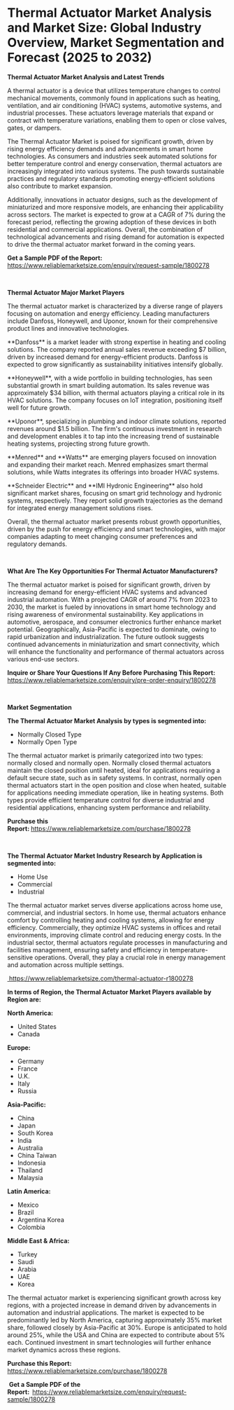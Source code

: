 <p><h1>Thermal Actuator Market Analysis and Market Size: Global Industry Overview, Market Segmentation and Forecast (2025 to 2032)</h1></p><p><strong>Thermal Actuator Market Analysis and Latest Trends</strong></p>
<p><p>A thermal actuator is a device that utilizes temperature changes to control mechanical movements, commonly found in applications such as heating, ventilation, and air conditioning (HVAC) systems, automotive systems, and industrial processes. These actuators leverage materials that expand or contract with temperature variations, enabling them to open or close valves, gates, or dampers.</p><p>The Thermal Actuator Market is poised for significant growth, driven by rising energy efficiency demands and advancements in smart home technologies. As consumers and industries seek automated solutions for better temperature control and energy conservation, thermal actuators are increasingly integrated into various systems. The push towards sustainable practices and regulatory standards promoting energy-efficient solutions also contribute to market expansion.</p><p>Additionally, innovations in actuator designs, such as the development of miniaturized and more responsive models, are enhancing their applicability across sectors. The market is expected to grow at a CAGR of 7% during the forecast period, reflecting the growing adoption of these devices in both residential and commercial applications. Overall, the combination of technological advancements and rising demand for automation is expected to drive the thermal actuator market forward in the coming years.</p></p>
<p><strong>Get a Sample PDF of the Report:&nbsp;</strong> <a href="https://www.reliablemarketsize.com/enquiry/request-sample/1800278?utm_campaign=2462&utm_medium=2&utm_source=Github&utm_content=ia&utm_term=16042025&utm_id=thermal-actuator">https://www.reliablemarketsize.com/enquiry/request-sample/1800278</a></p>
<p>&nbsp;</p>
<p><strong>Thermal Actuator Major Market Players</strong></p>
<p><p>The thermal actuator market is characterized by a diverse range of players focusing on automation and energy efficiency. Leading manufacturers include Danfoss, Honeywell, and Uponor, known for their comprehensive product lines and innovative technologies. </p><p>**Danfoss** is a market leader with strong expertise in heating and cooling solutions. The company reported annual sales revenue exceeding $7 billion, driven by increased demand for energy-efficient products. Danfoss is expected to grow significantly as sustainability initiatives intensify globally.</p><p>**Honeywell**, with a wide portfolio in building technologies, has seen substantial growth in smart building automation. Its sales revenue was approximately $34 billion, with thermal actuators playing a critical role in its HVAC solutions. The company focuses on IoT integration, positioning itself well for future growth.</p><p>**Uponor**, specializing in plumbing and indoor climate solutions, reported revenues around $1.5 billion. The firm's continuous investment in research and development enables it to tap into the increasing trend of sustainable heating systems, projecting strong future growth.</p><p>**Menred** and **Watts** are emerging players focused on innovation and expanding their market reach. Menred emphasizes smart thermal solutions, while Watts integrates its offerings into broader HVAC systems.</p><p>**Schneider Electric** and **IMI Hydronic Engineering** also hold significant market shares, focusing on smart grid technology and hydronic systems, respectively. They report solid growth trajectories as the demand for integrated energy management solutions rises.</p><p>Overall, the thermal actuator market presents robust growth opportunities, driven by the push for energy efficiency and smart technologies, with major companies adapting to meet changing consumer preferences and regulatory demands.</p></p>
<p>&nbsp;</p>
<p><strong>What Are The Key Opportunities For Thermal Actuator Manufacturers?</strong></p>
<p><p>The thermal actuator market is poised for significant growth, driven by increasing demand for energy-efficient HVAC systems and advanced industrial automation. With a projected CAGR of around 7% from 2023 to 2030, the market is fueled by innovations in smart home technology and rising awareness of environmental sustainability. Key applications in automotive, aerospace, and consumer electronics further enhance market potential. Geographically, Asia-Pacific is expected to dominate, owing to rapid urbanization and industrialization. The future outlook suggests continued advancements in miniaturization and smart connectivity, which will enhance the functionality and performance of thermal actuators across various end-use sectors.</p></p>
<p><strong>Inquire or Share Your Questions If Any Before Purchasing This Report:</strong> <a href="https://www.reliablemarketsize.com/enquiry/pre-order-enquiry/1800278?utm_campaign=2462&utm_medium=2&utm_source=Github&utm_content=ia&utm_term=16042025&utm_id=thermal-actuator">https://www.reliablemarketsize.com/enquiry/pre-order-enquiry/1800278</a></p>
<p>&nbsp;</p>
<p><strong>Market Segmentation</strong></p>
<p><strong>The Thermal Actuator Market Analysis by types is segmented into:</strong></p>
<p><ul><li>Normally Closed Type</li><li>Normally Open Type</li></ul></p>
<p><p>The thermal actuator market is primarily categorized into two types: normally closed and normally open. Normally closed thermal actuators maintain the closed position until heated, ideal for applications requiring a default secure state, such as in safety systems. In contrast, normally open thermal actuators start in the open position and close when heated, suitable for applications needing immediate operation, like in heating systems. Both types provide efficient temperature control for diverse industrial and residential applications, enhancing system performance and reliability.</p></p>
<p><strong>Purchase this Report:&nbsp;</strong><a href="https://www.reliablemarketsize.com/purchase/1800278?utm_campaign=2462&utm_medium=2&utm_source=Github&utm_content=ia&utm_term=16042025&utm_id=thermal-actuator">https://www.reliablemarketsize.com/purchase/1800278</a></p>
<p>&nbsp;</p>
<p><strong>The Thermal Actuator Market Industry Research by Application is segmented into:</strong></p>
<p><ul><li>Home Use</li><li>Commercial</li><li>Industrial</li></ul></p>
<p><p>The thermal actuator market serves diverse applications across home use, commercial, and industrial sectors. In home use, thermal actuators enhance comfort by controlling heating and cooling systems, allowing for energy efficiency. Commercially, they optimize HVAC systems in offices and retail environments, improving climate control and reducing energy costs. In the industrial sector, thermal actuators regulate processes in manufacturing and facilities management, ensuring safety and efficiency in temperature-sensitive operations. Overall, they play a crucial role in energy management and automation across multiple settings.</p></p>
<p><a href="https://www.reliablemarketsize.com/thermal-actuator-r1800278?utm_campaign=2462&utm_medium=2&utm_source=Github&utm_content=ia&utm_term=16042025&utm_id=thermal-actuator">&nbsp;https://www.reliablemarketsize.com/thermal-actuator-r1800278</a></p>
<p><strong>In terms of Region, the Thermal Actuator Market Players available by Region are:</strong></p>
<p>
    <p> <strong> North America: </strong>
        <ul>
            <li>United States</li>
            <li>Canada</li>
        </ul>
        </p> 
    <p> <strong> Europe: </strong>
        <ul>
            <li>Germany</li>
            <li>France</li>
            <li>U.K.</li>
            <li>Italy</li>
            <li>Russia</li>
        </ul>
        </p> 
    <p> <strong> Asia-Pacific: </strong>
        <ul>
            <li>China</li>
            <li>Japan</li>
            <li>South Korea</li>
            <li>India</li>
            <li>Australia</li>
            <li>China Taiwan</li>
            <li>Indonesia</li>
            <li>Thailand</li>
            <li>Malaysia</li>
        </ul>
        </p> 
    <p> <strong> Latin America: </strong>
        <ul>
            <li>Mexico</li>
            <li>Brazil</li>
            <li>Argentina Korea</li>
            <li>Colombia</li>
        </ul>
        </p> 
    <p> <strong> Middle East & Africa: </strong>
        <ul>
            <li>Turkey</li>
            <li>Saudi</li>
            <li>Arabia</li>
            <li>UAE</li>
            <li>Korea</li>
        </ul>
    </p>
    </p>
<p><p>The thermal actuator market is experiencing significant growth across key regions, with a projected increase in demand driven by advancements in automation and industrial applications. The market is expected to be predominantly led by North America, capturing approximately 35% market share, followed closely by Asia-Pacific at 30%. Europe is anticipated to hold around 25%, while the USA and China are expected to contribute about 5% each. Continued investment in smart technologies will further enhance market dynamics across these regions.</p></p>
<p><strong>Purchase this Report: </strong><a href="https://www.reliablemarketsize.com/purchase/1800278?utm_campaign=2462&utm_medium=2&utm_source=Github&utm_content=ia&utm_term=16042025&utm_id=thermal-actuator">https://www.reliablemarketsize.com/purchase/1800278</a></p>
<p>&nbsp;<strong>Get a Sample PDF of the Report:&nbsp;&nbsp;</strong><a href="https://www.reliablemarketsize.com/enquiry/request-sample/1800278?utm_campaign=2462&utm_medium=2&utm_source=Github&utm_content=ia&utm_term=16042025&utm_id=thermal-actuator">https://www.reliablemarketsize.com/enquiry/request-sample/1800278</a></p>
<p><strong></strong></p>
<p><p></p><p></p><p></p></p>